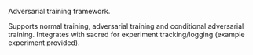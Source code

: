 Adversarial training framework.

Supports normal training, adversarial training and conditional adversarial training.
Integrates with sacred for experiment tracking/logging (example experiment provided).
